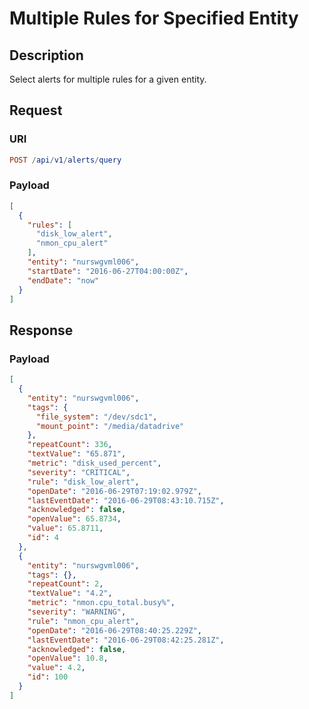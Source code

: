 # Multiple Rules for Specified Entity

## Description

Select alerts for multiple rules for a given entity.

## Request

### URI

```elm
POST /api/v1/alerts/query
```

### Payload

```json
[
  {
    "rules": [
      "disk_low_alert",
      "nmon_cpu_alert"
    ],
    "entity": "nurswgvml006",
    "startDate": "2016-06-27T04:00:00Z",
    "endDate": "now"
  }
]
```

## Response

### Payload

```json
[
  {
    "entity": "nurswgvml006",
    "tags": {
      "file_system": "/dev/sdc1",
      "mount_point": "/media/datadrive"
    },
    "repeatCount": 336,
    "textValue": "65.871",
    "metric": "disk_used_percent",
    "severity": "CRITICAL",
    "rule": "disk_low_alert",
    "openDate": "2016-06-29T07:19:02.979Z",
    "lastEventDate": "2016-06-29T08:43:10.715Z",
    "acknowledged": false,
    "openValue": 65.8734,
    "value": 65.8711,
    "id": 4
  },
  {
    "entity": "nurswgvml006",
    "tags": {},
    "repeatCount": 2,
    "textValue": "4.2",
    "metric": "nmon.cpu_total.busy%",
    "severity": "WARNING",
    "rule": "nmon_cpu_alert",
    "openDate": "2016-06-29T08:40:25.229Z",
    "lastEventDate": "2016-06-29T08:42:25.281Z",
    "acknowledged": false,
    "openValue": 10.8,
    "value": 4.2,
    "id": 100
  }
]
```
